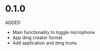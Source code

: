 # 0.1.0

ADDED
* Main functionality to toggle microphone
* App dmg creator format
* Add application and dmg Icons
